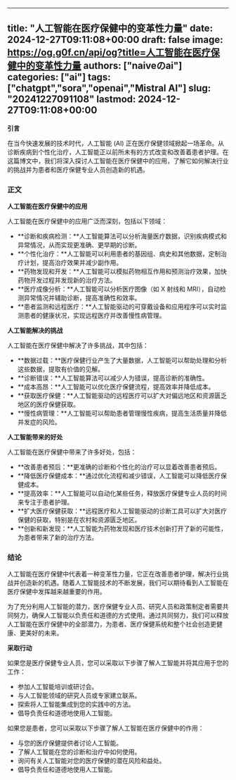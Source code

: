 
---
title: "人工智能在医疗保健中的变革性力量"
date: 2024-12-27T09:11:08+00:00
draft: false
image: https://og.g0f.cn/api/og?title=人工智能在医疗保健中的变革性力量
authors: ["naiveのai"]
categories: ["ai"]
tags: ["chatgpt","sora","openai","Mistral AI"]
slug: "20241227091108"
lastmod: 2024-12-27T09:11:08+00:00
---
**引言**

在当今快速发展的技术时代，人工智能 (AI) 正在医疗保健领域掀起一场革命。从诊断疾病到个性化治疗，人工智能正以前所未有的方式改变和改善着患者护理。在这篇博文中，我们将深入探讨人工智能在医疗保健中的应用，了解它如何解决行业的挑战并为患者和医疗保健专业人员创造新的机遇。

### 正文

**人工智能在医疗保健中的应用**

人工智能在医疗保健中的应用广泛而深刻，包括以下领域：

- **诊断和疾病检测：**人工智能算法可以分析海量医疗数据，识别疾病模式和异常情况，从而实现更准确、更早期的诊断。
- **个性化治疗：**人工智能可以利用患者的基因组、病史和其他数据，定制治疗计划，提高治疗效果并减少副作用。
- **药物发现和开发：**人工智能可以模拟药物相互作用和预测治疗效果，加快药物开发过程并发现新的治疗方法。
- **医疗成像分析：**人工智能可以分析医疗图像（如 X 射线和 MRI），自动检测异常情况并辅助诊断，提高准确性和效率。
- **患者监测和远程医疗：**人工智能驱动的可穿戴设备和应用程序可以实时监测患者的健康状况，实现远程医疗并改善慢性病管理。

**人工智能解决的挑战**

人工智能在医疗保健中解决了许多挑战，其中包括：

- **数据过载：**医疗保健行业产生了大量数据，人工智能可以帮助处理和分析这些数据，提取有价值的见解。
- **诊断错误：**人工智能算法可以减少人为错误，提高诊断的准确性。
- **成本高昂：**人工智能可以优化医疗保健流程，提高效率并降低成本。
- **获取医疗保健：**人工智能驱动的远程医疗可以扩大对偏远地区和资源匮乏地区的医疗保健获取。
- **慢性病管理：**人工智能可以帮助患者管理慢性疾病，提高生活质量并降低并发症的风险。

**人工智能带来的好处**

人工智能在医疗保健中带来了许多好处，包括：

- **改善患者预后：**更准确的诊断和个性化的治疗可以显着改善患者预后。
- **降低医疗保健成本：**通过优化流程和减少错误，人工智能可以降低医疗保健成本。
- **提高效率：**人工智能可以自动化某些任务，释放医疗保健专业人员的时间来专注于患者护理。
- **扩大医疗保健获取：**远程医疗和人工智能驱动的诊断工具可以扩大对医疗保健的获取，特别是在农村和资源匮乏地区。
- **创新和新发现：**人工智能为药物发现和医疗技术创新打开了新的可能性，为患者带来了新的治疗方法。

### 结论

人工智能在医疗保健中代表着一种变革性力量，它正在改善患者护理，解决行业挑战并创造新的机遇。随着人工智能技术的不断发展，我们可以期待看到人工智能在医疗保健中发挥越来越重要的作用。

为了充分利用人工智能的潜力，医疗保健专业人员、研究人员和政策制定者需要共同努力，确保人工智能以负责任和道德的方式使用。通过共同努力，我们可以释放人工智能在医疗保健中的全部潜力，为患者、医疗保健系统和整个社会创造更健康、更美好的未来。

**采取行动**

如果您是医疗保健专业人员，您可以采取以下步骤了解人工智能并将其应用于您的工作：

- 参加人工智能培训或研讨会。
- 与人工智能领域的研究人员或专家建立联系。
- 探索将人工智能集成到您的实践中的方法。
- 倡导负责任和道德地使用人工智能。

如果您是患者，您可以采取以下步骤了解人工智能在医疗保健中的作用：

- 与您的医疗保健提供者讨论人工智能。
- 了解人工智能在您的诊断和治疗中如何使用。
- 询问有关人工智能对您的医疗保健的潜在风险和益处。
- 倡导负责任和道德地使用人工智能。